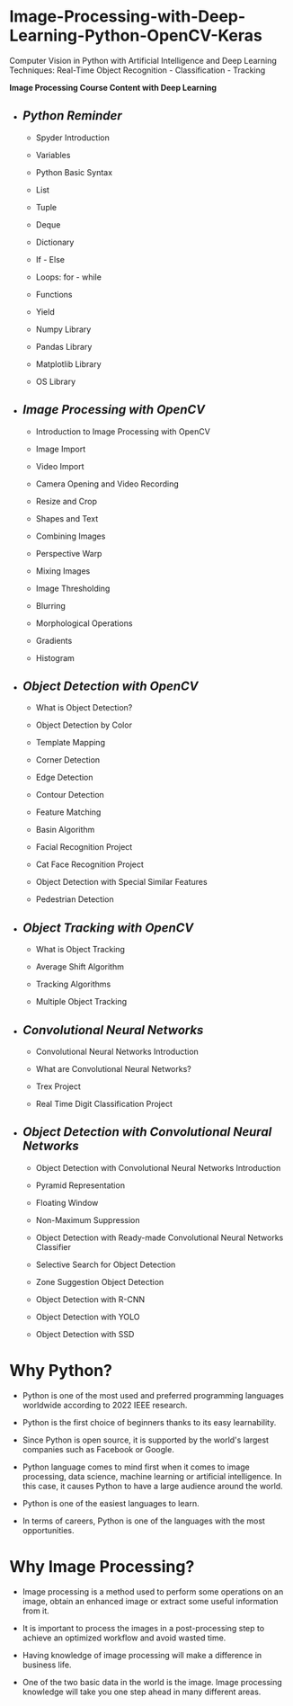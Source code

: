 # Image-Processing-with-Deep-Learning-Python-OpenCV-Keras
Computer Vision in Python with Artificial Intelligence and Deep Learning Techniques: Real-Time Object Recognition - Classification - Tracking



**Image Processing Course Content with Deep Learning**

- ## ***Python Reminder***

  - Spyder Introduction

   - Variables

   - Python Basic Syntax

   - List
   
   - Tuple

   - Deque

   - Dictionary

   - If - Else

   - Loops: for - while

   - Functions

   - Yield

   - Numpy Library

   - Pandas Library

   - Matplotlib Library

   - OS Library
   
- ## ***Image Processing with OpenCV***

   - Introduction to Image Processing with OpenCV

   - Image Import

   - Video Import

   - Camera Opening and Video Recording

   - Resize and Crop

   - Shapes and Text

   - Combining Images

   - Perspective Warp

   - Mixing Images

   - Image Thresholding

   - Blurring

   - Morphological Operations

   - Gradients

   - Histogram 

- ## ***Object Detection with OpenCV***

   - What is Object Detection?

   - Object Detection by Color

   - Template Mapping

   - Corner Detection

   - Edge Detection

   - Contour Detection

   - Feature Matching

   - Basin Algorithm

   - Facial Recognition Project

   - Cat Face Recognition Project

   - Object Detection with Special Similar Features

   - Pedestrian Detection
   
- ## ***Object Tracking with OpenCV***

   - What is Object Tracking

   - Average Shift Algorithm

   - Tracking Algorithms

   - Multiple Object Tracking
   
- ## ***Convolutional Neural Networks***

   - Convolutional Neural Networks Introduction

   - What are Convolutional Neural Networks?

   - Trex Project

   - Real Time Digit Classification Project
   
- ## ***Object Detection with Convolutional Neural Networks***

   - Object Detection with Convolutional Neural Networks Introduction

   - Pyramid Representation

   - Floating Window

   - Non-Maximum Suppression

   - Object Detection with Ready-made Convolutional Neural Networks Classifier

   - Selective Search for Object Detection

   - Zone Suggestion Object Detection

   - Object Detection with R-CNN

   - Object Detection with YOLO

   - Object Detection with SSD
   
# Why Python?

- Python is one of the most used and preferred programming languages worldwide according to 2022 IEEE research.

- Python is the first choice of beginners thanks to its easy learnability.

- Since Python is open source, it is supported by the world's largest companies such as Facebook or Google.

- Python language comes to mind first when it comes to image processing, data science, machine learning or artificial intelligence. In this case, it causes Python to have a large audience around the world.

- Python is one of the easiest languages to learn.

- In terms of careers, Python is one of the languages with the most opportunities.   

# Why Image Processing?

- Image processing is a method used to perform some operations on an image, obtain an enhanced image or extract some useful information from it.

- It is important to process the images in a post-processing step to achieve an optimized workflow and avoid wasted time.

- Having knowledge of image processing will make a difference in business life.

- One of the two basic data in the world is the image. Image processing knowledge will take you one step ahead in many different areas.
